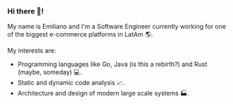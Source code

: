 ### Hi there 👋!

My name is Emiliano and I'm a Software Engineer currently working for one of the biggest e-commerce platforms in LatAm :earth_americas:.

My interests are:
* Programming languages like Go, Java (is this a rebirth?) and Rust (maybe, someday) :computer:.
* Static and dynamic code analysis :chart_with_upwards_trend:.
* Architecture and design of modern large scale systems :factory:.

